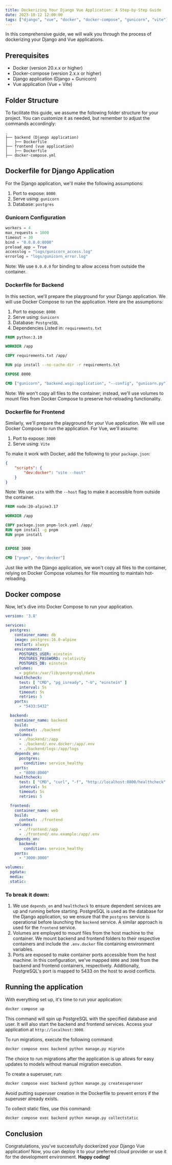 ```yaml
---
title: Dockerizing Your Django Vue Application: A Step-by-Step Guide
date: 2023-10-12 12:00:00
tags: ["django", "vue", "docker", "docker-compose", "gunicorn", "vite"]
---
```


In this comprehensive guide, we will walk you through the process of dockerizing your Django and Vue applications.

## Prerequisites
- Docker (version 20.x.x or higher)
- Docker-compose (version 2.x.x or higher)
- Django application (Django + Gunicorn)
- Vue application (Vue + Vite)

## Folder Structure
To facilitate this guide, we assume the following folder structure for your project. You can customize it as needed, but remember to adjust the commands accordingly:
```
.
├── backend (Django application)
│   ├── Dockerfile
├── frontend (vue application)
│   ├── Dockerfile
├── docker-compose.yml
```

## Dockerfile for Django Application

For the Django application, we'll make the following assumptions:

1. Port to expose: `8000`
2. Serve using: `gunicorn`
3. Database: `postgres`

### Gunicorn Configuration
```python
workers = 4
max_requests = 1000
timeout = 30
bind = "0.0.0.0:8000"
preload_app = True
accesslog = "logs/gunicorn_access.log"
errorlog = "logs/gunicorn_error.log"
```

Note: We use `0.0.0.0` for binding to allow access from outside the container.

### Dockerfile for Backend
In this section, we'll prepare the playground for your Django application. We will use Docker Compose to run the application. Here are the assumptions:

1. Port to expose: `8000`
2. Serve using: `Gunicorn`
3. Database: `PostgreSQL`
4. Dependencies Listed in: `requirements.txt`

```dockerfile
FROM python:3.10

WORKDIR /app

COPY requirements.txt /app/

RUN pip install --no-cache-dir -r requirements.txt

EXPOSE 8000

CMD ["gunicorn", "backend.wsgi:application", "--config", "gunicorn.py"]
```

Note: We won't copy all files to the container; instead, we'll use volumes to mount files from Docker Compose to preserve hot-reloading functionality.

### Dockerfile for Frontend
Similarly, we'll prepare the playground for your Vue application. We will use Docker Compose to run the application. For Vue, we'll assume:

1. Port to expose: `3000`
2. Serve using: `Vite`

To make it work with Docker, add the following to your `package.json`:
```json
{
	"scripts": {
		"dev:docker": "vite --host"
	}
}
```

Note: We use `vite` with the `--host` flag to make it accessible from outside the container.

```dockerfile
FROM node:20-alpine3.17

WORKDIR /app

COPY package.json pnpm-lock.yaml /app/
RUN npm install -g pnpm
RUN pnpm install


EXPOSE 3000

CMD ["pnpm", "dev:docker"]
```

Just like with the Django application, we won't copy all files to the container, relying on Docker Compose volumes for file mounting to maintain hot-reloading.

## Docker compose
Now, let's dive into Docker Compose to run your application.


```yaml
version: '3.8'

services:
  postgres:
    container_name: db
    image: postgres:16.0-alpine
    restart: always
    environment:
      POSTGRES_USER: einstein
      POSTGRES_PASSWORD: relativity
      POSTGRES_DB: einstein
    volumes:
      - pgdata:/var/lib/postgresql/data
    healthcheck:
      test: [ "CMD", "pg_isready", "-U", "einstein" ]
      interval: 5s
      timeout: 5s
      retries: 5
    ports:
      - "5433:5432"

  backend:
    container_name: backend
    build:
      context: ./backend
    volumes:
      - ./backend/:/app
      - ./backend/.env.docker:/app/.env
      - ./backend/logs:/app/logs
    depends_on:
      postgres:
        condition: service_healthy
    ports:
      - "8000:8000"
    healthcheck:
      test: [ "CMD", "curl", "-f", "http://localhost:8000/healthcheck" ]
      interval: 5s
      timeout: 5s
      retries: 5

  frontend:
    container_name: web
    build:
      context: ./frontend
    volumes:
      - ./frontend:/app
      - ./frontend/.env.example:/app/.env
    depends_on:
      backend:
        condition: service_healthy
    ports:
      - "3000:3000"

volumes:
  pgdata:
  media:
  static:
```

### To break it down:

1. We use `depends_on` and `healthcheck` to ensure dependent services are up and running before starting. PostgreSQL is used as the database for the Django application, so we ensure that the `postgres` service is operational before launching the `backend` service. A similar approach is used for the `frontend` service.
2. Volumes are employed to mount files from the host machine to the container. We mount backend and frontend folders to their respective containers and include the `.env.docker` file containing environment variables.
3. Ports are exposed to make container ports accessible from the host machine. In this configuration, we've mapped `8000` and `3000` from the backend and frontend containers, respectively. Additionally, PostgreSQL's port is mapped to 5433 on the host to avoid conflicts.

## Running the application

With everything set up, it's time to run your application:

```bash
docker compose up
```

This command will spin up PostgreSQL with the specified database and user. It will also start the backend and frontend services. Access your application at `http://localhost:3000`.

To run migrations, execute the following command:

```bash
docker compose exec backend python manage.py migrate
```
The choice to run migrations after the application is up allows for easy updates to models without manual migration execution.

To create a superuser, run:

```bash
docker compose exec backend python manage.py createsuperuser
```
Avoid putting superuser creation in the Dockerfile to prevent errors if the superuser already exists.

To collect static files, use this command:

```bash
docker compose exec backend python manage.py collectstatic
```

## Conclusion

Congratulations, you've successfully dockerized your Django Vue application! Now, you can deploy it to your preferred cloud provider or use it for the development environment. **Happy coding!**
